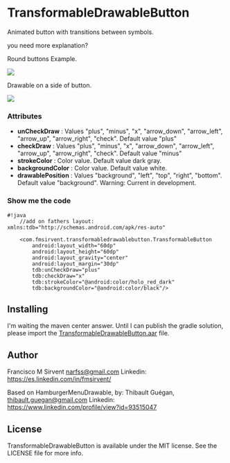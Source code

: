TransformableDrawableButton
=================

Animated button with transitions between symbols.

you need more explanation?

Round buttons Example.

![](https://raw.githubusercontent.com/Narfss/TransformableDrawableButton/master/draw_round_buttons_example.gif)

Drawable on a side of button.

![](https://raw.githubusercontent.com/Narfss/TransformableDrawableButton/master/draw_sides_buttons_example.gif)


### Attributes ###
* **unCheckDraw** : Values "plus", "minus", "x", "arrow_down", "arrow_left", "arrow_up", "arrow_right", "check". Default value "plus"
* **checkDraw** : Values "plus", "minus", "x", "arrow_down", "arrow_left", "arrow_up", "arrow_right", "check". Default value "minus"
* **strokeColor** : Color value. Default value dark gray.
* **backgroundColor** : Color value. Default value white.
* **drawablePosition** : Values "background", "left", "top", "right", "bottom". Default value "background". Warning: Current in development.

### Show me the code ###

```
#!java
    //add on fathers layout: xmlns:tdb="http://schemas.android.com/apk/res-auto"

    <com.fmsirvent.transformabledrawablebutton.TransformableButton
        android:layout_width="60dp"
        android:layout_height="60dp"
        android:layout_gravity="center"
        android:layout_margin="30dp"
        tdb:unCheckDraw="plus"
        tdb:checkDraw="x"
        tdb:strokeColor="@android:color/holo_red_dark"
        tdb:backgroundColor="@android:color/black"/>

```

## Installing

I'm waiting the maven center answer.
Until I can publish the gradle solution, please import the [TransformableDrawableButton.aar](https://raw.githubusercontent.com/Narfss/TransformableDrawableButton/master/TransformableDrawableButton.aar) file.

## Author

Francisco M Sirvent narfss@gmail.com
Linkedin: https://es.linkedin.com/in/fmsirvent/


Based on HamburgerMenuDrawable, by:
Thibault Guégan, thibault.guegan@gmail.com
Linkedin: https://www.linkedin.com/profile/view?id=93515047

## License

TransformableDrawableButton is available under the MIT license. See the LICENSE file for more info.
